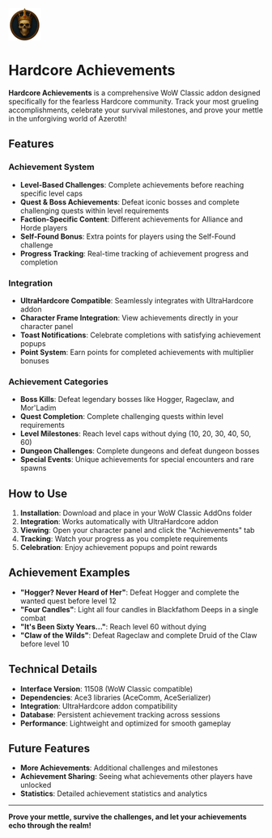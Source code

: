 ![Logo](https://github.com/IAmChills/HardcoreAchievements/blob/AdminPanel/Images/HardcoreAchievementsButton.png?raw=true)

# Hardcore Achievements

**Hardcore Achievements** is a comprehensive WoW Classic addon designed specifically for the fearless Hardcore community. Track your most grueling accomplishments, celebrate your survival milestones, and prove your mettle in the unforgiving world of Azeroth!

## Features

### **Achievement System**
- **Level-Based Challenges**: Complete achievements before reaching specific level caps
- **Quest & Boss Achievements**: Defeat iconic bosses and complete challenging quests within level requirements
- **Faction-Specific Content**: Different achievements for Alliance and Horde players
- **Self-Found Bonus**: Extra points for players using the Self-Found challenge
- **Progress Tracking**: Real-time tracking of achievement progress and completion

### **Integration**
- **UltraHardcore Compatible**: Seamlessly integrates with UltraHardcore addon
- **Character Frame Integration**: View achievements directly in your character panel
- **Toast Notifications**: Celebrate completions with satisfying achievement popups
- **Point System**: Earn points for completed achievements with multiplier bonuses

### **Achievement Categories**
- **Boss Kills**: Defeat legendary bosses like Hogger, Rageclaw, and Mor'Ladim
- **Quest Completion**: Complete challenging quests within level requirements
- **Level Milestones**: Reach level caps without dying (10, 20, 30, 40, 50, 60)
- **Dungeon Challenges**: Complete dungeons and defeat dungeon bosses
- **Special Events**: Unique achievements for special encounters and rare spawns

## How to Use

1. **Installation**: Download and place in your WoW Classic AddOns folder
2. **Integration**: Works automatically with UltraHardcore addon
3. **Viewing**: Open your character panel and click the "Achievements" tab
4. **Tracking**: Watch your progress as you complete requirements
5. **Celebration**: Enjoy achievement popups and point rewards

## Achievement Examples

- **"Hogger? Never Heard of Her"**: Defeat Hogger and complete the wanted quest before level 12
- **"Four Candles"**: Light all four candles in Blackfathom Deeps in a single combat
- **"It's Been Sixty Years..."**: Reach level 60 without dying
- **"Claw of the Wilds"**: Defeat Rageclaw and complete Druid of the Claw before level 10

## Technical Details

- **Interface Version**: 11508 (WoW Classic compatible)
- **Dependencies**: Ace3 libraries (AceComm, AceSerializer)
- **Integration**: UltraHardcore addon compatibility
- **Database**: Persistent achievement tracking across sessions
- **Performance**: Lightweight and optimized for smooth gameplay

## Future Features

- **More Achievements**: Additional challenges and milestones
- **Achievement Sharing**: Seeing what achievements other players have unlocked
- **Statistics**: Detailed achievement statistics and analytics

---

**Prove your mettle, survive the challenges, and let your achievements echo through the realm!**
